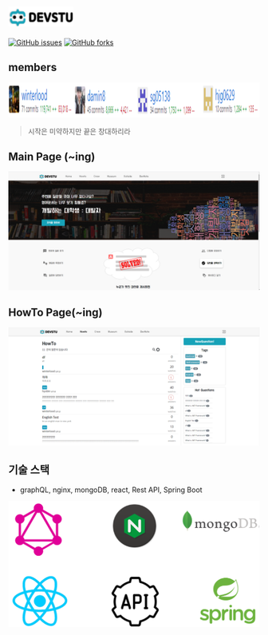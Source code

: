 ## <img src="/img/devstu_text_logo_empty.png" width="130px" height="40px">
<a href="https://github.com/22hours/DevStudent/issues"><img alt="GitHub issues" src="https://img.shields.io/github/issues/22hours/DevStudent?style=for-the-badge"></a>
<a href="https://github.com/22hours/DevStudent/network"><img alt="GitHub forks" src="https://img.shields.io/github/forks/22hours/DevStudent?style=for-the-badge"></a>
## members
<center><img src="/img/contributors.png" width="100%" height="70"></center>

> 시작은 미약하지만 끝은 창대하리라

## Main Page (~ing)

![img](./img/mainPage.PNG)

## HowTo Page(~ing)

![img](./img/howToPage.PNG)

## 기술 스택

- graphQL, nginx, mongoDB, react, Rest API, Spring Boot

![img](./img/stack.PNG)
